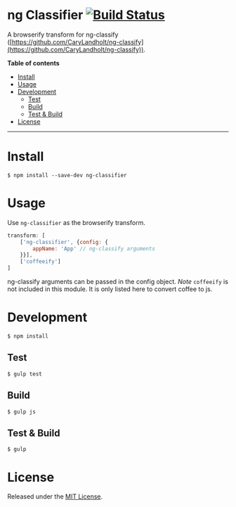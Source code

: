 ng Classifier [![Build Status](https://travis-ci.org/kamalkhan/NgClassifier.svg?branch=master)](https://travis-ci.org/kamalkhan/NgClassifier)
======
A browserify transform for ng-classify ([https://github.com/CaryLandholt/ng-classify](https://github.com/CaryLandholt/ng-classify)).

**Table of contents**

- [Install](#install)
- [Usage](#usage)
- [Development](#development)
	- [Test](#test)
	- [Build](#build)
	- [Test & Build](#test-build)
- [License](#license)

---
# Install
```shell
$ npm install --save-dev ng-classifier
```

# Usage

Use `ng-classifier` as the browserify transform.
```js
transform: [
    ['ng-classifier', {config: {
        appName: 'App' // ng-classify arguments
    }}],
    ['coffeeify']
]
```
ng-classify arguments can be passed in the config object.
*Note* `coffeeify` is not included in this module. It is only listed here to convert coffee to js.

# Development

```shell
$ npm install
```
## Test
```shell
$ gulp test
```
## Build
```shell
$ gulp js
```
## Test & Build
```shell
$ gulp
```

# License

Released under the [MIT License](http://opensource.org/licenses/MIT).
